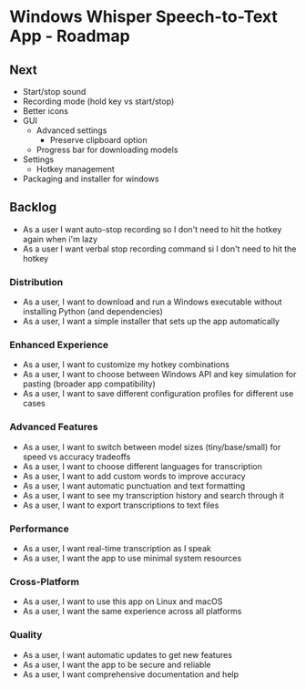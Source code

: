 # Windows Whisper Speech-to-Text App - Roadmap

## Next
- Start/stop sound
- Recording mode (hold key vs start/stop)
- Better icons
- GUI
    - Advanced settings
        - Preserve clipboard option
    - Progress bar for downloading models
- Settings
    - Hotkey management
- Packaging and installer for windows

## Backlog
- As a user I want auto-stop recording so I don't need to hit the hotkey again when i'm lazy
- As a user I want verbal stop recording command si I don't need to hit the hotkey

### Distribution
- As a user, I want to download and run a Windows executable without installing Python (and dependencies)
- As a user, I want a simple installer that sets up the app automatically

### Enhanced Experience  
- As a user, I want to customize my hotkey combinations
- As a user, I want to choose between Windows API and key simulation for pasting (broader app compatibility)
- As a user, I want to save different configuration profiles for different use cases

### Advanced Features
- As a user, I want to switch between model sizes (tiny/base/small) for speed vs accuracy tradeoffs
- As a user, I want to choose different languages for transcription  
- As a user, I want to add custom words to improve accuracy
- As a user, I want automatic punctuation and text formatting
- As a user, I want to see my transcription history and search through it
- As a user, I want to export transcriptions to text files

### Performance
- As a user, I want real-time transcription as I speak
- As a user, I want the app to use minimal system resources

### Cross-Platform
- As a user, I want to use this app on Linux and macOS
- As a user, I want the same experience across all platforms

### Quality
- As a user, I want automatic updates to get new features
- As a user, I want the app to be secure and reliable
- As a user, I want comprehensive documentation and help